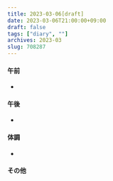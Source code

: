 ```yaml
---
title: 2023-03-06[draft]
date: 2023-03-06T21:00:00+09:00
draft: false
tags: ["diary", ""]
archives: 2023-03
slug: 708287
---
```

#### 午前
- 
#### 午後
- 
#### 体調
- 
#### その他